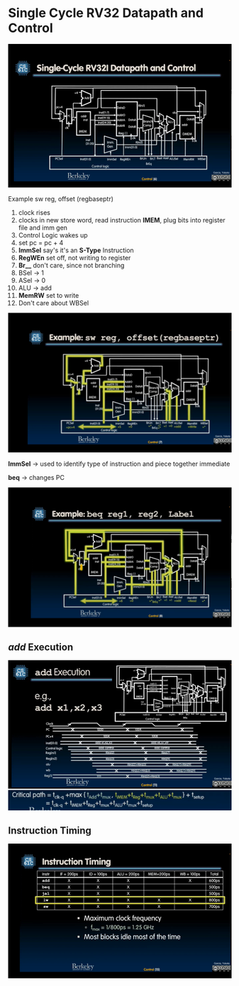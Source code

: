 # Single Cycle RV32 Datapath and Control


![review](img/review.png)

Example sw reg, offset (regbaseptr)

1. clock rises 
2. clocks in new store word, read instruction **IMEM**, plug bits into register file and imm gen
3. Control Logic wakes up
4. set pc = pc + 4
5. **ImmSel** say's it's an **S-Type** Instruction
6. **RegWEn** set off, not writing to register
7. **Br__** don't care, since not branching
8. BSel -> 1
9. ASel -> 0
10. ALU -> add
11. **MemRW** set to write
12. Don't care about WBSel

![store](img/store.png)

**ImmSel** -> used to identify type of instruction and piece together immediate

**beq** -> changes PC

![beq](img/beq.png)

## *add* Execution

![add_exec](img/add_exec.png)
![critical_path](img/critical_path.png)

## Instruction Timing

![instr_timing](img/instr_timing.png)

